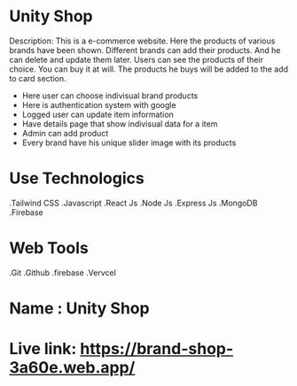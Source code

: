 # Unity Shop
Description: This is a e-commerce website. Here the products of various brands have been shown. Different brands can add their products. And he can delete and update them later. Users can see the products of their choice. You can buy it at will. The products he buys will be added to the add to card section.
* Here user can choose indivisual brand products
* Here is authentication system with google
* Logged user can update item information
* Have details page that show indivisual data for a item
* Admin can add product
* Every brand have his unique slider image with its products

# Use Technologics
.Tailwind CSS .Javascript .React Js .Node Js .Express Js .MongoDB .Firebase

# Web Tools
.Git .Github .firebase .Vervcel

# Name : Unity Shop

# Live link: https://brand-shop-3a60e.web.app/
